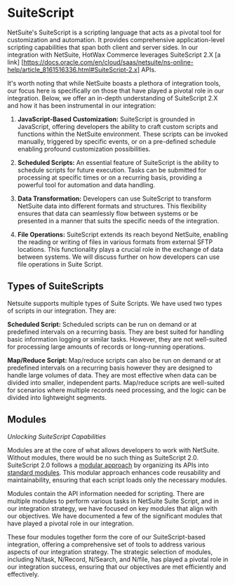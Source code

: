 # SuiteScript

NetSuite's SuiteScript is a scripting language that acts as a pivotal tool for customization and automation. It provides comprehensive application-level scripting capabilities that span both client and server sides. In our integration with NetSuite, HotWax Commerce leverages SuiteScript 2.X [a link] [https://docs.oracle.com/en/cloud/saas/netsuite/ns-online-help/article_8161516336.html#SuiteScript-2.x] APIs.

It's worth noting that while NetSuite boasts a plethora of integration tools, our focus here is specifically on those that have played a pivotal role in our integration. Below, we offer an in-depth understanding of SuiteScript 2.X and how it has been instrumental in our integration:

1. **JavaScript-Based Customization:** SuiteScript is grounded in JavaScript, offering developers the ability to craft custom scripts and functions within the NetSuite environment. These scripts can be invoked manually, triggered by specific events, or on a pre-defined schedule enabling profound customization possibilities. 


2. **Scheduled Scripts:** An essential feature of SuiteScript is the ability to schedule scripts for future execution. Tasks can be submitted for processing at specific times or on a recurring basis, providing a powerful tool for automation and data handling.


3. **Data Transformation:** Developers can use SuiteScript to transform NetSuite data into different formats and structures. This flexibility ensures that data can seamlessly flow between systems or be presented in a manner that suits the specific needs of the integration.


4. **File Operations:** SuiteScript extends its reach beyond NetSuite, enabling the reading or writing of files in various formats from external SFTP locations. This functionality plays a crucial role in the exchange of data between systems. We will discuss further on how developers can use file operations in Suite Script.


## Types of SuiteScripts



Netsuite supports multiple types of Suite Scripts. We have used two types of scripts in our integration. They are:

**Scheduled Script:**
Scheduled scripts can be run on demand or at predefined intervals on a recurring basis. They are best suited for handling basic information logging  or similar tasks. However, they are not well-suited for processing large amounts of records or long-running operations.

**Map/Reduce Script:**
Map/reduce scripts can also be run on demand or at predefined intervals on a recurring basis however they are designed to handle large volumes of data. They are most effective when data can be divided into smaller, independent parts. Map/reduce scripts are well-suited for scenarios where multiple records need processing, and the logic can be divided into lightweight segments.

## Modules
*Unlocking SuiteScript Capabilities*

Modules are at the core of what allows developers to work with NetSuite. Without modules, there would be no such thing as SuiteScript 2.0. SuiteScript 2.0 follows a [modular approach][modularApproach] by organizing its APIs into [standard modules][standardModules]. This modular approach enhances code reusability and maintainability, ensuring that each script loads only the necessary modules.

Modules contain the API information needed for scripting. There are multiple modules to perform various tasks in NetSuite Suite Script, and in our integration strategy, we have focused on key modules that align with our objectives. We have documented a few of the significant modules that have played a pivotal role in our integration.

<!-- insert cards for the 4 types of modules -->

These four modules together form the core of our SuiteScript-based integration, offering a comprehensive set of tools to address various aspects of our integration strategy. The strategic selection of modules, including N/task, N/Record, N/Search, and N/file, has played a pivotal role in our integration success, ensuring that our objectives are met efficiently and effectively.


[modularApproach]: https://docs.oracle.com/en/cloud/saas/netsuite/ns-online-help/section_1504638761.html#subsect_1508957818
[standardModules]: https://docs.oracle.com/en/cloud/saas/netsuite/ns-online-help/chapter_4220488571.html#SuiteScript-2.x-Modules
